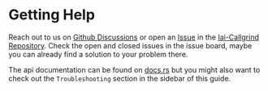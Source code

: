 # Getting Help

Reach out to us on [Github
Discussions](https://github.com/iai-callgrind/iai-callgrind/discussions) or open
an [Issue](https://github.com/iai-callgrind/iai-callgrind/issues) in the
[Iai-Callgrind
Repository](https://github.com/iai-callgrind/iai-callgrind). Check the
open and closed issues in the issue board, maybe you can already find a solution
to your problem there.

The api documentation can be found on
[docs.rs](https://docs.rs/iai-callgrind/0.16.0/iai_callgrind/) but you might
also want to check out the `Troubleshooting` section in the sidebar of this
guide.

